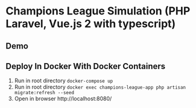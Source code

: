 # Champions League Simulation (PHP Laravel, Vue.js 2 with typescript)

## Demo

## Deploy In Docker With Docker Containers

1. Run in root directory `docker-compose up`
2. Run in root directory `docker exec champions-league-app php artisan migrate:refresh --seed`
3. Open in browser http://localhost:8080/